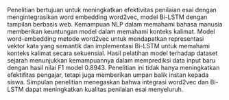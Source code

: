 Penelitian bertujuan untuk meningkatkan efektivitas penilaian esai dengan mengintegrasikan word embedding word2vec, model Bi-LSTM dengan tampilan berbasis web. Kemampuan NLP dalam memahami bahasa manusia memberikan keuntungan model dalam memahami konteks kalimat. Model word-embedding metode word2vec untuk mendapatkan representasi vektor kata yang semantik dan implementasi Bi-LSTM untuk memahami konteks kalimat secara sekuensial. Hasil pelatihan model terhadap dataset sejarah menunjukkan kemampuannya dalam memprediksi data input baru dengan hasil nilai F1 model 0.8943. Penelitian ini tidak hanya meningkatkan efektifitas pengajar, tetapi juga memberikan umpan balik instan kepada siswa. Simpulan penelitian menegaskan bahwa integrasi word2vec dan Bi-LSTM dapat meningkatkan kualitas penilaian esai menyeluruh.
